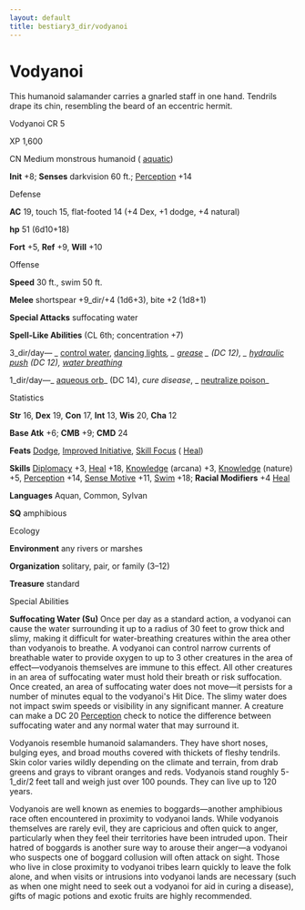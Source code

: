 ```yaml
---
layout: default
title: bestiary3_dir/vodyanoi
---
```

# Vodyanoi

This humanoid salamander carries a gnarled staff in one hand. Tendrils drape its chin, resembling the beard of an eccentric hermit.

Vodyanoi CR 5

XP 1,600

CN Medium monstrous humanoid ( [aquatic](../monsters_dir/creatureTypes#_aquatic-subtype))

**Init** +8; **Senses** darkvision 60 ft.; [Perception](../skills_dir/perception#_perception) +14

Defense

**AC** 19, touch 15, flat-footed 14 (+4 Dex, +1 dodge, +4 natural)

**hp** 51 (6d10+18)

**Fort** +5, **Ref** +9, **Will** +10

Offense

**Speed** 30 ft., swim 50 ft.

**Melee** shortspear +9_dir/+4 (1d6+3), bite +2 (1d8+1)

**Special Attacks** suffocating water

**Spell-Like Abilities** (CL 6th; concentration +7)

3_dir/day— _ [control water](../spells_dir/controlWater#_control-water), [dancing lights](../spells_dir/dancingLights#_dancing-lights)_, _ [grease](../spells_dir/grease#_grease) _ (DC 12), _ [hydraulic push](../advanced_dir/spells_dir/hydraulicPush#_hydraulic-push-) _(DC 12),_ [water breathing](../spells_dir/waterBreathing#_water-breathing)_

1_dir/day—_ [aqueous orb](../advanced_dir/spells_dir/aqueousOrb#_aqueous-orb)_ (DC 14), _cure disease_, _ [neutralize poison](../spells_dir/neutralizePoison#_neutralize-poison)_

Statistics

**Str** 16, **Dex** 19, **Con** 17, **Int** 13, **Wis** 20, **Cha** 12

**Base Atk** +6; **CMB** +9; **CMD** 24

**Feats** [Dodge](../feats#_dodge), [Improved Initiative](../feats#_improved-initiative), [Skill Focus](../feats#_skill-focus) ( [Heal](../skills_dir/heal#_heal))

**Skills** [Diplomacy](../skills_dir/diplomacy#_diplomacy) +3, [Heal](../skills_dir/heal#_heal) +18, [Knowledge](../skills_dir/knowledge#_knowledge) (arcana) +3, [Knowledge](../skills_dir/knowledge#_knowledge) (nature) +5, [Perception](../skills_dir/perception#_perception) +14, [Sense Motive](../skills_dir/senseMotive#_sense-motive) +11, [Swim](../skills_dir/swim#_swim) +18; **Racial Modifiers** +4 [Heal](../skills_dir/heal#_heal)

**Languages** Aquan, Common, Sylvan

**SQ** amphibious

Ecology

**Environment** any rivers or marshes

**Organization** solitary, pair, or family (3–12)

**Treasure** standard

Special Abilities

**Suffocating Water (Su)** Once per day as a standard action, a vodyanoi can cause the water surrounding it up to a radius of 30 feet to grow thick and slimy, making it difficult for water-breathing creatures within the area other than vodyanois to breathe. A vodyanoi can control narrow currents of breathable water to provide oxygen to up to 3 other creatures in the area of effect—vodyanois themselves are immune to this effect. All other creatures in an area of suffocating water must hold their breath or risk suffocation. Once created, an area of suffocating water does not move—it persists for a number of minutes equal to the vodyanoi's Hit Dice. The slimy water does not impact swim speeds or visibility in any significant manner. A creature can make a DC 20 [Perception](../skills_dir/perception#_perception) check to notice the difference between suffocating water and any normal water that may surround it.

Vodyanois resemble humanoid salamanders. They have short noses, bulging eyes, and broad mouths covered with thickets of fleshy tendrils. Skin color varies wildly depending on the climate and terrain, from drab greens and grays to vibrant oranges and reds. Vodyanois stand roughly 5-1_dir/2 feet tall and weigh just over 100 pounds. They can live up to 120 years.

Vodyanois are well known as enemies to boggards—another amphibious race often encountered in proximity to vodyanoi lands. While vodyanois themselves are rarely evil, they are capricious and often quick to anger, particularly when they feel their territories have been intruded upon. Their hatred of boggards is another sure way to arouse their anger—a vodyanoi who suspects one of boggard collusion will often attack on sight. Those who live in close proximity to vodyanoi tribes learn quickly to leave the folk alone, and when visits or intrusions into vodyanoi lands are necessary (such as when one might need to seek out a vodyanoi for aid in curing a disease), gifts of magic potions and exotic fruits are highly recommended.

